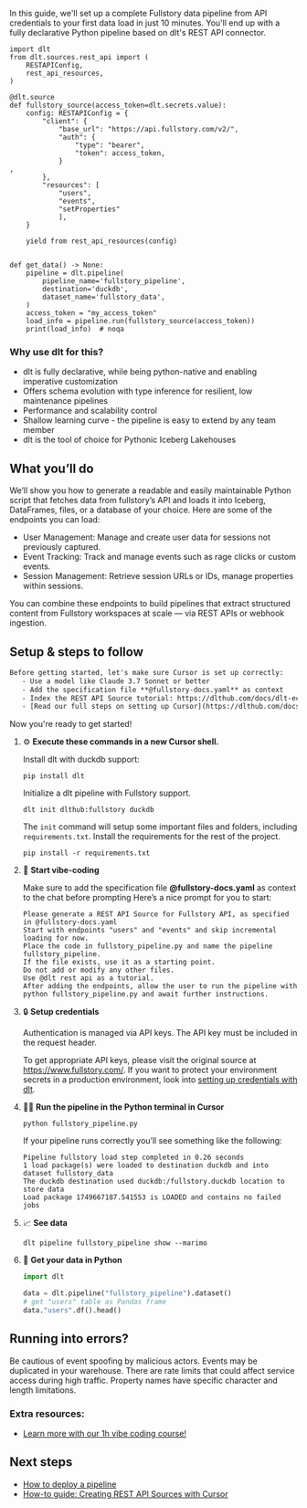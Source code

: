 In this guide, we'll set up a complete Fullstory data pipeline from API credentials to your first data load in just 10 minutes. You'll end up with a fully declarative Python pipeline based on dlt's REST API connector.

```python-outcome
import dlt
from dlt.sources.rest_api import (
    RESTAPIConfig,
    rest_api_resources,
)

@dlt.source
def fullstory_source(access_token=dlt.secrets.value):
    config: RESTAPIConfig = {
        "client": {
            "base_url": "https://api.fullstory.com/v2/",
            "auth": {
                "type": "bearer",
                "token": access_token,
            }
,
        },
        "resources": [
            "users",
            "events",
            "setProperties"
            ],
    }

    yield from rest_api_resources(config)


def get_data() -> None:
    pipeline = dlt.pipeline(
        pipeline_name='fullstory_pipeline',
        destination='duckdb',
        dataset_name='fullstory_data', 
    )
    access_token = "my_access_token"
    load_info = pipeline.run(fullstory_source(access_token))
    print(load_info)  # noqa
```

### Why use dlt for this?

- dlt is fully declarative, while being python-native and enabling imperative customization
- Offers schema evolution with type inference for resilient, low maintenance pipelines
- Performance and scalability control
- Shallow learning curve - the pipeline is easy to extend by any team member
- dlt is the tool of choice for Pythonic Iceberg Lakehouses

## What you’ll do

We’ll show you how to generate a readable and easily maintainable Python script that fetches data from fullstory’s API and loads it into Iceberg, DataFrames, files, or a database of your choice. Here are some of the endpoints you can load:

- User Management: Manage and create user data for sessions not previously captured.
- Event Tracking: Track and manage events such as rage clicks or custom events.
- Session Management: Retrieve session URLs or IDs, manage properties within sessions.

You can combine these endpoints to build pipelines that extract structured content from Fullstory workspaces at scale — via REST APIs or webhook ingestion.

## Setup & steps to follow

```default
Before getting started, let's make sure Cursor is set up correctly:
   - Use a model like Claude 3.7 Sonnet or better
   - Add the specification file **@fullstory-docs.yaml** as context
   - Index the REST API Source tutorial: https://dlthub.com/docs/dlt-ecosystem/verified-sources/rest_api/ and add it to context as **@dlt rest api**
   - [Read our full steps on setting up Cursor](https://dlthub.com/docs/dlt-ecosystem/llm-tooling/cursor-restapi#23-configuring-cursor-with-documentation)
```

Now you're ready to get started! 

1. ⚙️ **Execute these commands in a new Cursor shell.**
    
    Install dlt with duckdb support:
    ```shell
    pip install dlt
    ```

    Initialize a dlt pipeline with Fullstory support.
    ```shell
    dlt init dlthub:fullstory duckdb
    ```

    The `init` command will setup some important files and folders, including `requirements.txt`. Install the requirements for the rest of the project.
    ```shell
    pip install -r requirements.txt
    ```
    
2. 🤠 **Start vibe-coding**
    
    Make sure to add the specification file **@fullstory-docs.yaml** as context to the chat before prompting
    Here’s a nice prompt for you to start: 
    
    ```prompt
    Please generate a REST API Source for Fullstory API, as specified in @fullstory-docs.yaml 
    Start with endpoints "users" and "events" and skip incremental loading for now. 
    Place the code in fullstory_pipeline.py and name the pipeline fullstory_pipeline. 
    If the file exists, use it as a starting point. 
    Do not add or modify any other files. 
    Use @dlt rest api as a tutorial. 
    After adding the endpoints, allow the user to run the pipeline with python fullstory_pipeline.py and await further instructions.
    ```

    
3. 🔒 **Setup credentials** 
    
    Authentication is managed via API keys. The API key must be included in the request header.
    
    To get appropriate API keys, please visit the original source at https://www.fullstory.com/.
    If you want to protect your environment secrets in a production environment, look into [setting up credentials with dlt](https://dlthub.com/docs/walkthroughs/add_credentials).
    
4. 🏃‍♀️ **Run the pipeline in the Python terminal in Cursor**
    
    ```shell
    python fullstory_pipeline.py
    ```
    
    If your pipeline runs correctly you’ll see something like the following:
    
    ```shell
    Pipeline fullstory load step completed in 0.26 seconds
    1 load package(s) were loaded to destination duckdb and into dataset fullstory_data
    The duckdb destination used duckdb:/fullstory.duckdb location to store data
    Load package 1749667187.541553 is LOADED and contains no failed jobs
    ```
    
5. 📈 **See data**
    
    ```shell
    dlt pipeline fullstory_pipeline show --marimo
    ```
    
6. 🐍 **Get your data in Python**
    
    ```python
    import dlt

   data = dlt.pipeline("fullstory_pipeline").dataset()
   # get "users" table as Pandas frame
   data."users".df().head()
    ```

## Running into errors?

Be cautious of event spoofing by malicious actors. Events may be duplicated in your warehouse. There are rate limits that could affect service access during high traffic. Property names have specific character and length limitations.

### Extra resources:

- [Learn more with our 1h vibe coding course!](https://www.youtube.com/watch?v=GGid70rnJuM)

## Next steps

- [How to deploy a pipeline](https://dlthub.com/docs/walkthroughs/deploy-a-pipeline)
- [How-to guide: Creating REST API Sources with Cursor](https://dlthub.com/docs/dlt-ecosystem/llm-tooling/cursor-restapi)